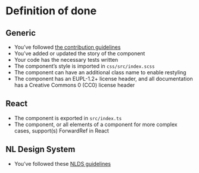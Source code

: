 <!-- @license CC0-1.0 -->

# Definition of done

## Generic

- You’ve followed [the contribution guidelines](../CONTRIBUTING.md)
- You’ve added or updated the story of the component
- Your code has the necessary tests written
- The component’s style is imported in `css/src/index.scss`
- The component can have an additional class name to enable restyling
- The component has an EUPL-1.2+ license header, and all documentation has a Creative Commons 0 (CC0) license header

## React

- The component is exported in `src/index.ts`
- The component, or all elements of a component for more complex cases, support(s) ForwardRef in React

## NL Design System

- You’ve followed these [NLDS guidelines](https://nldesignsystem.nl/meedoen/als-developer/meewerken-als-developer/)
